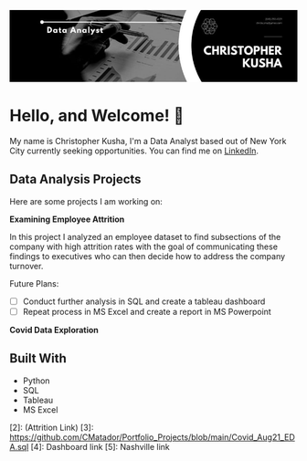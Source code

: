 
![Header](https://github.com/CMatador/CMatador/blob/main/linkedin_banner.png "Header")

# Hello, and Welcome! &#128075;

My name is Christopher Kusha, I'm a Data Analyst based out of New York City currently seeking opportunities. You can find me on [LinkedIn][1].

## Data Analysis Projects

Here are some projects I am working on:

**Examining Employee Attrition**

In this project I analyzed an employee dataset to find subsections of the company with high attrition rates with the goal of communicating these findings to executives who can then decide how to address the company turnover.

Future Plans:
- [ ] Conduct further analysis in SQL and create a tableau dashboard
- [ ] Repeat process in MS Excel and create a report in MS Powerpoint

**Covid Data Exploration**



## Built With

- Python
- SQL
- Tableau
- MS Excel

[1]: https://www.linkedin.com/in/christopher-kusha/
[2]: (Attrition Link)
[3]: https://github.com/CMatador/Portfolio_Projects/blob/main/Covid_Aug21_EDA.sql
[4]: Dashboard link
[5]: Nashville link

